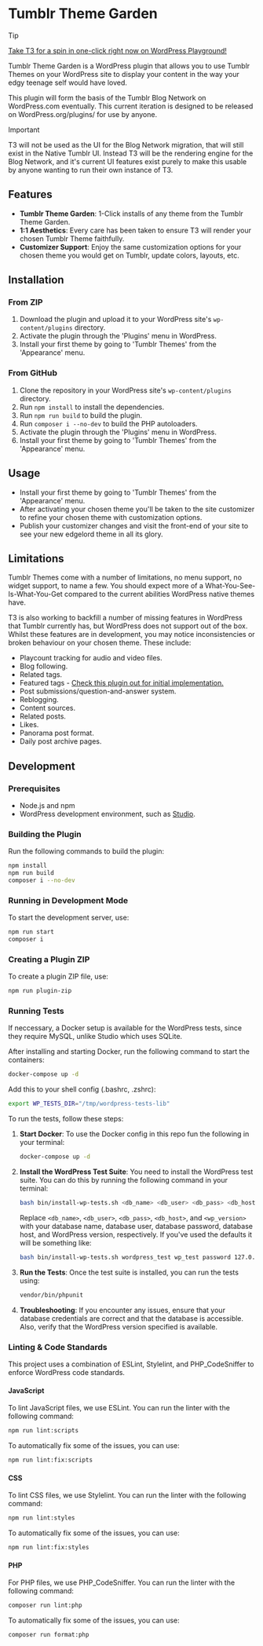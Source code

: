 # Tumblr Theme Garden

> [!TIP]
> [Take T3 for a spin in one-click right now on WordPress Playground!](https://playground.wordpress.net/?blueprint-url=https://raw.githubusercontent.com/Automattic/tumblr-theme-translator/refs/heads/trunk/blueprint.json)

Tumblr Theme Garden is a WordPress plugin that allows you to use Tumblr Themes on your WordPress site to display your content in the way your edgy teenage self would have loved.

This plugin will form the basis of the Tumblr Blog Network on WordPress.com eventually. This current iteration is designed to be released on WordPress.org/plugins/ for use by anyone.

> [!IMPORTANT] 
> T3 will not be used as the UI for the Blog Network migration, that will still exist in the Native Tumblr UI. Instead T3 will be the rendering engine for the Blog Network, and it's current UI features exist purely to make this usable by anyone wanting to run their own instance of T3.

## Features

- **Tumblr Theme Garden**: 1-Click installs of any theme from the Tumblr Theme Garden.
- **1:1 Aesthetics**: Every care has been taken to ensure T3 will render your chosen Tumblr Theme faithfully.
- **Customizer Support**: Enjoy the same customization options for your chosen theme you would get on Tumblr, update colors, layouts, etc.

## Installation

### From ZIP

1. Download the plugin and upload it to your WordPress site's `wp-content/plugins` directory.
2. Activate the plugin through the 'Plugins' menu in WordPress.
3. Install your first theme by going to 'Tumblr Themes' from the 'Appearance' menu.

### From GitHub

1. Clone the repository in your WordPress site's `wp-content/plugins` directory.
2. Run `npm install` to install the dependencies.
3. Run `npm run build` to build the plugin.
4. Run `composer i --no-dev` to build the PHP autoloaders.
5. Activate the plugin through the 'Plugins' menu in WordPress.
6. Install your first theme by going to 'Tumblr Themes' from the 'Appearance' menu.

## Usage

- Install your first theme by going to 'Tumblr Themes' from the 'Appearance' menu.
- After activating your chosen theme you'll be taken to the site customizer to refine your chosen theme with customization options.
- Publish your customizer changes and visit the front-end of your site to see your new edgelord theme in all its glory.

## Limitations

Tumblr Themes come with a number of limitations, no menu support, no widget support, to name a few. You should expect more of a What-You-See-Is-What-You-Get compared to the current abilities WordPress native themes have.

T3 is also working to backfill a number of missing features in WordPress that Tumblr currently has, but WordPress does not support out of the box. Whilst these features are in development, you may notice inconsistencies or broken behaviour on your chosen theme. These include:

- Playcount tracking for audio and video files.
- Blog following.
- Related tags.
- Featured tags - [Check this plugin out for initial implementation.](https://github.com/Automattic/Featured-Tags)
- Post submissions/question-and-answer system.
- Reblogging.
- Content sources.
- Related posts.
- Likes.
- Panorama post format.
- Daily post archive pages.

## Development

### Prerequisites

- Node.js and npm
- WordPress development environment, such as [Studio](https://developer.wordpress.com/studio/).

### Building the Plugin

Run the following commands to build the plugin:

```bash
npm install
npm run build
composer i --no-dev
```

### Running in Development Mode

To start the development server, use:

```bash
npm run start
composer i
```

### Creating a Plugin ZIP

To create a plugin ZIP file, use:

```bash
npm run plugin-zip
```

### Running Tests

If neccessary, a Docker setup is available for the WordPress tests, since they require MySQL, unlike Studio which uses SQLite.

After installing and starting Docker, run the following command to start the containers:
```bash
docker-compose up -d
```

Add this to your shell config (.bashrc, .zshrc):

```bash
export WP_TESTS_DIR="/tmp/wordpress-tests-lib"
```

To run the tests, follow these steps:

1. **Start Docker**: To use the Docker config in this repo fun the following in your terminal:

	```bash
	docker-compose up -d
	```

2. **Install the WordPress Test Suite**: You need to install the WordPress test suite. You can do this by running the following command in your terminal:

    ```bash
    bash bin/install-wp-tests.sh <db_name> <db_user> <db_pass> <db_host> <wp_version>
    ```

    Replace `<db_name>`, `<db_user>`, `<db_pass>`, `<db_host>`, and `<wp_version>` with your database name, database user, database password, database host, and WordPress version, respectively. If you've used the defaults it will be something like:

	```bash
	bash bin/install-wp-tests.sh wordpress_test wp_test password 127.0.0.1:3306
	```

3. **Run the Tests**: Once the test suite is installed, you can run the tests using:

    ```bash
    vendor/bin/phpunit 
    ```

4. **Troubleshooting**: If you encounter any issues, ensure that your database credentials are correct and that the database is accessible. Also, verify that the WordPress version specified is available.

### Linting & Code Standards

This project uses a combination of ESLint, Stylelint, and PHP_CodeSniffer to enforce WordPress code standards.

#### JavaScript

To lint JavaScript files, we use ESLint. You can run the linter with the following command:

```bash
npm run lint:scripts
```

To automatically fix some of the issues, you can use:

```bash
npm run lint:fix:scripts
```

#### CSS

To lint CSS files, we use Stylelint. You can run the linter with the following command:

```bash
npm run lint:styles
```

To automatically fix some of the issues, you can use:

```bash
npm run lint:fix:styles
```

#### PHP

For PHP files, we use PHP_CodeSniffer. You can run the linter with the following command:

```bash
composer run lint:php
```

To automatically fix some of the issues, you can use:

```bash
composer run format:php
```
